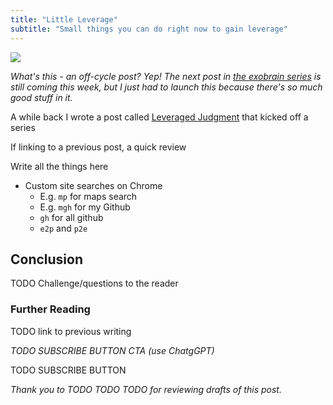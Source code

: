 ```yaml
---
title: "Little Leverage"
subtitle: "Small things you can do right now to gain leverage"
---
```


<!------------------------- REFERENCE LINKS BLOCK ----------------------------------->
[leveraged-judgment]: https://mieubrisse.substack.com/p/leveraged-judgment
[building-your-exobrain-1]: https://mieubrisse.substack.com/p/building-your-exobrain-1-customizing
<!----------------------- END REFERENCE LINKS BLOCK --------------------------------->

![](./images/cover.png)

_What's this - an off-cycle post? Yep! The next post in [the exobrain series](https://mieubrisse.substack.com/p/the-exobrain-series) is still coming this week, but I just had to launch this because there's so much good stuff in it._

A while back I wrote a post called [Leveraged Judgment][leveraged-judgment] that kicked off a series 

If linking to a previous post, a quick review

Write all the things here

- Custom site searches on Chrome
    - E.g. `mp` for maps search
    - E.g. `mgh` for my Github
    - `gh` for all github
    - `e2p` and `p2e`

Conclusion
----------
TODO Challenge/questions to the reader

### Further Reading

TODO link to previous writing

_TODO SUBSCRIBE BUTTON CTA (use ChatgGPT)_

TODO SUBSCRIBE BUTTON

_Thank you to TODO TODO TODO for reviewing drafts of this post._

<!------------------ IG POST DESCRIPTION --------------------->
<!--
TODO

👉 Read the full article (link in bio)

#hashtag1 #hashtag2 #hashtag3
-->

<!-------------------- IG STORY TEXT ------------------------->
<!--
TODO
-->
